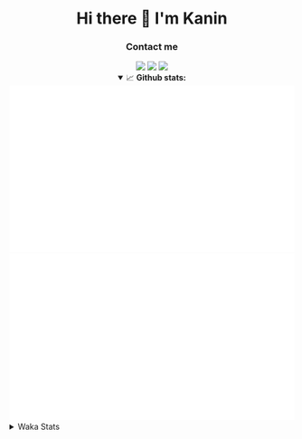 <div align="center">
 <h1>Hi there 👋 I'm Kanin</h1>
 <h3>Contact me</h3>
 <a href="mailto:im@kanin.dev"><img src="https://img.shields.io/badge/gmail-%23D14836.svg?&style=for-the-badge&logo=gmail&logoColor=white"/></a>
 <a href="https://twitter.com/KaninDev"><img src="https://img.shields.io/badge/twitter-%231DA1F2.svg?&style=for-the-badge&logo=twitter&logoColor=white"/></a>
 <a href="https://www.linkedin.com/in/KaninDev"><img src="https://img.shields.io/badge/linkedin-%230077B5.svg?&style=for-the-badge&logo=linkedin&logoColor=white"/></a>
<details open>
  <summary>📈 <b>Github stats:</b></summary>
  <img src="https://github.com/Kanin/Kanin/blob/master/scripts/GitHubStats/generated/overview.svg"/>
  <img src="https://github.com/Kanin/Kanin/blob/master/scripts/GitHubStats/generated/languages.svg"/>
</details>
</div>

<details>
 <summary>Waka Stats</summary>

<!--START_SECTION:waka-->
![Code Time](http://img.shields.io/badge/Code%20Time-1%2C836%20hrs%2023%20mins-blue)

![Profile Views](http://img.shields.io/badge/Profile%20Views-3-blue)

![Lines of code](https://img.shields.io/badge/From%20Hello%20World%20I%27ve%20Written-21%20Thousand%20lines%20of%20code-blue)

**🐱 My GitHub Data** 

> 🏆 139 Contributions in the Year 2022
 > 
> 📦 84.4 kB Used in GitHub's Storage 
 > 
> 🚫 Not Opted to Hire
 > 
> 📜 13 Public Repositories 
 > 
> 🔑 9 Private Repositories  
 > 
**I'm a Night 🦉** 

```text
🌞 Morning    114 commits    █████░░░░░░░░░░░░░░░░░░░░   19.55% 
🌆 Daytime    163 commits    ███████░░░░░░░░░░░░░░░░░░   27.96% 
🌃 Evening    152 commits    ██████░░░░░░░░░░░░░░░░░░░   26.07% 
🌙 Night      154 commits    ██████░░░░░░░░░░░░░░░░░░░   26.42%

```
📅 **I'm Most Productive on Sunday** 

```text
Monday       88 commits     ███░░░░░░░░░░░░░░░░░░░░░░   15.09% 
Tuesday      61 commits     ██░░░░░░░░░░░░░░░░░░░░░░░   10.46% 
Wednesday    65 commits     ██░░░░░░░░░░░░░░░░░░░░░░░   11.15% 
Thursday     89 commits     ███░░░░░░░░░░░░░░░░░░░░░░   15.27% 
Friday       66 commits     ██░░░░░░░░░░░░░░░░░░░░░░░   11.32% 
Saturday     63 commits     ██░░░░░░░░░░░░░░░░░░░░░░░   10.81% 
Sunday       151 commits    ██████░░░░░░░░░░░░░░░░░░░   25.9%

```


📊 **This Week I Spent My Time On** 

```text
⌚︎ Time Zone: America/New_York

💬 Programming Languages: 
No Activity Tracked This Week

🔥 Editors: 
No Activity Tracked This Week

🐱‍💻 Projects: 
No Activity Tracked This Week

💻 Operating System: 
No Activity Tracked This Week

```

**I Mostly Code in Python** 

```text
Python                   23 repos            ███████████████████░░░░░░   76.67% 
JavaScript               3 repos             ██░░░░░░░░░░░░░░░░░░░░░░░   10.0% 
Java                     2 repos             █░░░░░░░░░░░░░░░░░░░░░░░░   6.67% 
Kotlin                   1 repo              ░░░░░░░░░░░░░░░░░░░░░░░░░   3.33% 
HTML                     1 repo              ░░░░░░░░░░░░░░░░░░░░░░░░░   3.33%

```


**Timeline**

![Chart not found](https://raw.githubusercontent.com/Kanin/Kanin/master/charts/bar_graph.png) 


 Last Updated on 16/02/2022 15:41:33 UTC
<!--END_SECTION:waka-->
</details>
